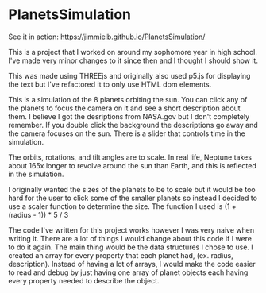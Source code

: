 # PlanetsSimulation

See it in action: https://jimmielb.github.io/PlanetsSimulation/

This is a project that I worked on around my sophomore year in high school.
I've made very minor changes to it since then and I thought I should show it.

This was made using THREEjs and originally also used p5.js for displaying the
text but I've refactored it to only use HTML dom elements.

This is a simulation of the 8 planets orbiting the sun.
You can click any of the planets to focus the camera on it and see a short description about them.
I believe I got the desriptions from NASA.gov but I don't completely remember.
If you double click the background the descriptions go away and the camera focuses on the sun.
There is a slider that controls time in the simulation.

The orbits, rotations, and tilt angles are to scale. In real life, Neptune takes about 165x longer to revolve
around the sun than Earth, and this is reflected in the simulation.

I originally wanted the sizes of the planets to be to scale but it would be too hard for the user
to click some of the smaller planets so instead I decided to use a scaler function to determine the size.
The function I used is (1 + (radius - 1)) * 5 / 3

The code I've written for this project works however I was very naive when writing it. There are a lot
of things I would change about this code if I were to do it again. The main thing would be the data
structures I chose to use. I created an array for every property that each planet had, (ex. radius, description).
Instead of having a lot of arrays, I would make the code easier to read and debug by just having one array of
planet objects each having every property needed to describe the object.